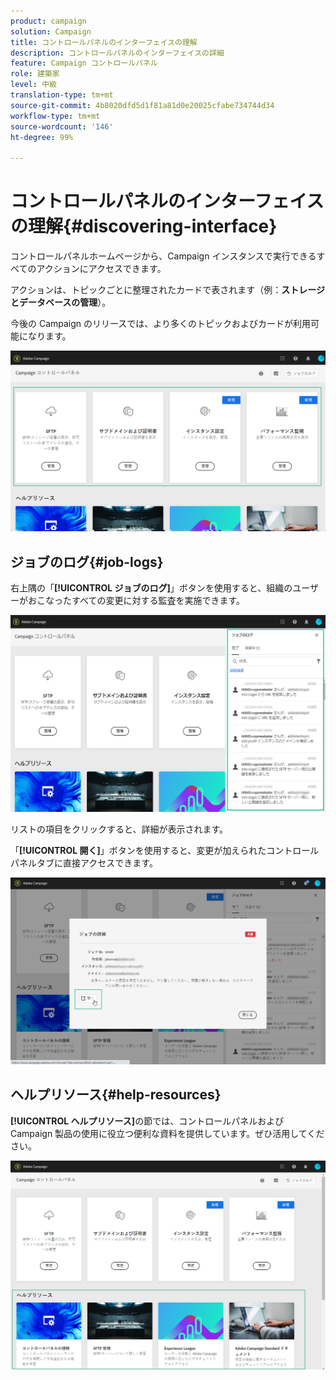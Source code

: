 ```yaml
---
product: campaign
solution: Campaign
title: コントロールパネルのインターフェイスの理解
description: コントロールパネルのインターフェイスの詳細
feature: Campaign コントロールパネル
role: 建築家
level: 中級
translation-type: tm+mt
source-git-commit: 4b8020dfd5d1f81a81d0e20025cfabe734744d34
workflow-type: tm+mt
source-wordcount: '146'
ht-degree: 99%

---
```



# コントロールパネルのインターフェイスの理解{#discovering-interface}

コントロールパネルホームページから、Campaign インスタンスで実行できるすべてのアクションにアクセスできます。

アクションは、トピックごとに整理されたカードで表されます（例：**ストレージとデータベースの管理**）。

今後の Campaign のリリースでは、より多くのトピックおよびカードが利用可能になります。

![](assets/control_panel_interface.png)

## ジョブのログ{#job-logs}

右上隅の「**[!UICONTROL ジョブのログ]**」ボタンを使用すると、組織のユーザーがおこなったすべての変更に対する監査を実施できます。

![](assets/control_panel_interface2.png)

リストの項目をクリックすると、詳細が表示されます。

「**[!UICONTROL 開く]**」ボタンを使用すると、変更が加えられたコントロールパネルタブに直接アクセスできます。

![](assets/control_panel_logdetails.png)

## ヘルプリソース{#help-resources}

**[!UICONTROL ヘルプリソース]**&#x200B;の節では、コントロールパネルおよび Campaign 製品の使用に役立つ便利な資料を提供しています。ぜひ活用してください。

![](assets/helpresources.png)
